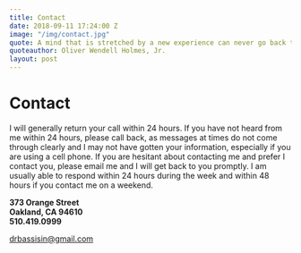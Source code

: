 ```yaml
---
title: Contact
date: 2018-09-11 17:24:00 Z
image: "/img/contact.jpg"
quote: A mind that is stretched by a new experience can never go back to its old dimensions.
quoteauthor: Oliver Wendell Holmes, Jr.
layout: post
---
```


# Contact

I will generally return your call within 24 hours. If you have not heard from me within 24 hours, please call back, as messages at times do not come through clearly and I may not have gotten your information, especially if you are using a cell phone. If you are hesitant about contacting me and prefer I contact you, please email me and I will get back to you promptly. I am usually able to respond within 24 hours during the week and within 48 hours if you contact me on a weekend.

**373 Orange Street<br />
Oakland, CA 94610**<br />
**510.419.0999**

[drbassisin@gmail.com](drbassisin@gmail.com)